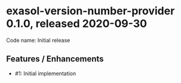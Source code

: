 # exasol-version-number-provider 0.1.0, released 2020-09-30
 
Code name: Initial release

## Features / Enhancements

* #1: Initial implementation